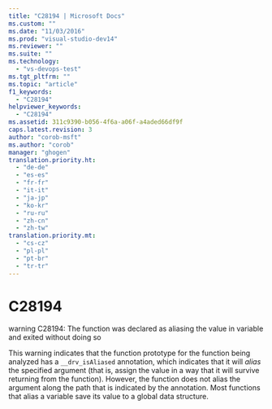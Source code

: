 ```yaml
---
title: "C28194 | Microsoft Docs"
ms.custom: ""
ms.date: "11/03/2016"
ms.prod: "visual-studio-dev14"
ms.reviewer: ""
ms.suite: ""
ms.technology: 
  - "vs-devops-test"
ms.tgt_pltfrm: ""
ms.topic: "article"
f1_keywords: 
  - "C28194"
helpviewer_keywords: 
  - "C28194"
ms.assetid: 311c9390-b056-4f6a-a06f-a4aded66df9f
caps.latest.revision: 3
author: "corob-msft"
ms.author: "corob"
manager: "ghogen"
translation.priority.ht: 
  - "de-de"
  - "es-es"
  - "fr-fr"
  - "it-it"
  - "ja-jp"
  - "ko-kr"
  - "ru-ru"
  - "zh-cn"
  - "zh-tw"
translation.priority.mt: 
  - "cs-cz"
  - "pl-pl"
  - "pt-br"
  - "tr-tr"
---
```

# C28194
warning C28194: The function was declared as aliasing the value in variable and exited without doing so  
  
 This warning indicates that the function prototype for the function being analyzed has a `__drv_isAliased` annotation, which indicates that it will *alias* the specified argument (that is, assign the value in a way that it will survive returning from the function). However, the function does not alias the argument along the path that is indicated by the annotation. Most functions that alias a variable save its value to a global data structure.